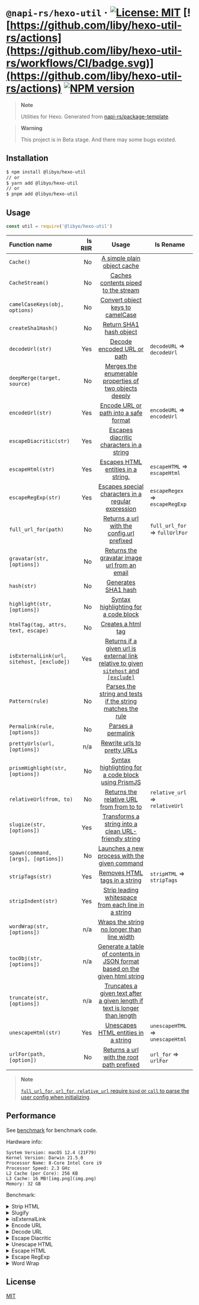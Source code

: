 # `@napi-rs/hexo-util` · [![License: MIT](https://img.shields.io/badge/License-MIT-blue.svg)](https://opensource.org/licenses/MIT) [![https://github.com/liby/hexo-util-rs/actions](https://github.com/liby/hexo-util-rs/workflows/CI/badge.svg)](https://github.com/liby/hexo-util-rs/actions) [![NPM version](https://badge.fury.io/js/@libyo%2Fhexo-util.svg)](https://www.npmjs.com/package/@libyo/hexo-util)

> **Note**
>
> Utilities for Hexo.
> Generated from [napi-rs/package-template](https://github.com/napi-rs/package-template).

> **Warning**
>
> This project is in Beta stage. And there may some bugs existed.

## Installation

```bash
$ npm install @libyo/hexo-util
// or
$ yarn add @libyo/hexo-util
// or
$ pnpm add @libyo/hexo-util
```

## Usage

```js
const util = require('@libyo/hexo-util')
```

| Function name                              | Is RIIR |                                                                             Usage                                                                              | Is Rename                        |
|:-------------------------------------------|--------:|:--------------------------------------------------------------------------------------------------------------------------------------------------------------:|----------------------------------|
| `Cache()`                                  |      No |                                            [A simple plain object cache](https://github.com/hexojs/hexo-util#cache)                                            |                                  |
| `CacheStream()`                            |      No |                                     [Caches contents piped to the stream](https://github.com/hexojs/hexo-util#cachestream)                                     |                                  |
| `camelCaseKeys(obj, options)`              |      No |                                [Convert object keys to camelCase](https://github.com/hexojs/hexo-util#camelcasekeysobj-options)                                |                                  |
| `createSha1Hash()`                         |      No |                                         [Return SHA1 hash object](https://github.com/hexojs/hexo-util#createsha1hash)                                          |                                  |
| `decodeUrl(str)`                           |     Yes |                                         [Decode encoded URL or path](https://github.com/hexojs/hexo-util#decodeurlstr)                                         | `decodeURL` => `decodeUrl`       |
| `deepMerge(target, source)`                |      No |                      [Merges the enumerable properties of two objects deeply](https://github.com/hexojs/hexo-util#deepmergetarget-source)                      |                                  |
| `encodeUrl(str)`                           |     Yes |                                   [Encode URL or path into a safe format](https://github.com/hexojs/hexo-util#encodeurlstr)                                    | `encodeURL` => `encodeUrl`       |
| `escapeDiacritic(str)`                     |     Yes |                               [Escapes diacritic characters in a string](https://github.com/hexojs/hexo-util#escapediacriticstr)                               |                                  |
| `escapeHtml(str)`                          |     Yes |                                    [Escapes HTML entities in a string.](https://github.com/hexojs/hexo-util#escapehtmlstr)                                     | `escapeHTML` => `escapeHtml`     |
| `escapeRegExp(str)`                        |     Yes |                            [Escapes special characters in a regular expression](https://github.com/hexojs/hexo-util#escaperegexstr)                            | `escapeRegex` => `escapeRegExp`  |
| `full_url_for(path)`                       |      No |                               [Returns a url with the config.url prefixed](https://github.com/hexojs/hexo-util#full_url_forpath)                               | `full_url_for` => `fullUrlFor`   |
| `gravatar(str, [options])`                 |      No |                            [Returns the gravatar image url from an email](https://github.com/hexojs/hexo-util#gravatarstr-options)                             |                                  |
| `hash(str)`                                |      No |                                               [Generates SHA1 hash](https://github.com/hexojs/hexo-util#hashstr)                                               |                                  |
| `highlight(str, [options])`                |      No |                                [Syntax highlighting for a code block](https://github.com/hexojs/hexo-util#highlightstr-options)                                |                                  |
| `htmlTag(tag, attrs, text, escape)`        |      No |                                     [Creates a html tag](https://github.com/hexojs/hexo-util#htmltagtag-attrs-text-escape)                                     |                                  |
| `isExternalLink(url, sitehost, [exclude])` |     Yes | [Returns if a given url is external link relative to given `sitehost` and `[exclude]`](https://github.com/hexojs/hexo-util#isexternallinkurl-sitehost-exclude) |                                  |
| `Pattern(rule)`                            |      No |                         [Parses the string and tests if the string matches the rule](https://github.com/hexojs/hexo-util#patternrule)                          |                                  |
| `Permalink(rule, [options])`               |      No |                                        [Parses a permalink](https://github.com/hexojs/hexo-util#permalinkrule-options)                                         |                                  |
| `prettyUrls(url, [options])`               |     n/a |                                    [Rewrite urls to pretty URLs](https://github.com/hexojs/hexo-util#prettyurlsurl-options)                                    |                                  |
| `prismHighlight(str, [options])`           |      No |                      [Syntax highlighting for a code block using PrismJS](https://github.com/hexojs/hexo-util#prismhighlightstr-options)                       |                                  |
| `relativeUrl(from, to)`                    |      No |                              [Returns the relative URL from from to to](https://github.com/hexojs/hexo-util#relative_urlfrom-to)                               | `relative_url` => `relativeUrl`  |
| `slugize(str, [options])`                  |     Yes |                         [Transforms a string into a clean URL-friendly string](https://github.com/hexojs/hexo-util#slugizestr-options)                         |                                  |
| `spawn(command, [args], [options])`        |      No |                         [Launches a new process with the given command](https://github.com/hexojs/hexo-util#spawncommand-args-options)                         |                                  |
| `stripTags(str)`                           |     Yes |                                       [Removes HTML tags in a string](https://github.com/hexojs/hexo-util#striphtmlstr)                                        | `stripHTML` => `stripTags`       |
| `stripIndent(str)`                         |     Yes |                           [Strip leading whitespace from each line in a string](https://github.com/hexojs/hexo-util#stripindentstr)                            |                                  |
| `wordWrap(str, [options])`                 |     n/a |                             [Wraps the string no longer than line width](https://github.com/hexojs/hexo-util#wordwrapstr-options)                              |                                  |
| `tocObj(str, [options])`                   |     n/a |              [Generate a table of contents in JSON format based on the given html string](https://github.com/hexojs/hexo-util#tocobjstr-options)               |                                  |
| `truncate(str, [options])`                 |     n/a |              [Truncates a given text after a given length if text is longer than length](https://github.com/hexojs/hexo-util#truncatestr-options)              |                                  |
| `unescapeHtml(str)`                        |     Yes |                                   [Unescapes HTML entities in a string](https://github.com/hexojs/hexo-util#unescapehtmlstr)                                   | `unescapeHTML` => `unescapeHtml` |
| `urlFor(path, [option])`                   |      No |                              [Returns a url with the root path prefixed](https://github.com/hexojs/hexo-util#url_forpath-option)                               | `url_for` =>   `urlFor`          |

> **Note**
> 
> [`full_url_for`, `url_for`, `relative_url` require `bind` or `call` to parse the user config when initializing](https://github.com/hexojs/hexo-util#bindhexo).

## Performance

See [benchmark](https://github.com/liby/hexo-util-rs/tree/main/benchmark) for benchmark code.

Hardware info:

```
System Version: macOS 12.4 (21F79)
Kernel Version: Darwin 21.5.0
Processor Name: 8-Core Intel Core i9
Processor Speed: 2.3 GHz
L2 Cache (per Core): 256 KB
L3 Cache: 16 MB![img.png](img.png)
Memory: 32 GB
```

Benchmark:

<details>
<summary>Strip HTML</summary>

```
❯ yarn bench
Running "mini fixture" suite...
Progress: 100%

  hexo-util-rs-buffer:
    1 343 399 ops/s, ±0.55%   | 12.9% slower

  hexo-util-rs:
    1 542 449 ops/s, ±0.44%   | fastest

  hexo-util:
    933 979 ops/s, ±1.30%     | 39.45% slower

  striptags:
    466 526 ops/s, ±1.55%     | 69.75% slower

  string-strip-html:
    13 805 ops/s, ±11.48%      | slowest, 99.1% slower

Finished 5 cases!
  Fastest: hexo-util-rs
  Slowest: string-strip-html
Running "large fixture" suite...
Progress: 100%

  hexo-util-rs-buffer:
    816 ops/s, ±2.62%   | fastest

  hexo-util-rs:
    631 ops/s, ±3.68%   | 22.67% slower

  hexo-util:
    285 ops/s, ±4.13%   | 65.07% slower

  striptags:
    141 ops/s, ±1.45%   | 82.72% slower

  string-strip-html:
    7 ops/s, ±8.74%     | slowest, 99.14% slower

Finished 5 cases!
  Fastest: hexo-util-rs-buffer
  Slowest: string-strip-html
```

</details>

<details>
<summary>Slugify</summary>

```
❯ yarn bench
Running "slugify and escape diacritic" suite...
Progress: 100%

  hexo-util-rs:
    1 104 153 ops/s, ±0.30%   | fastest

  hexo-util:
    255 709 ops/s, ±0.61%     | slowest, 76.84% slower

Finished 2 cases!
  Fastest: hexo-util-rs
  Slowest: hexo-util
```

</details>

<details>
<summary>isExternalLink</summary>

```
❯ yarn bench
Running "Internal absolute url" suite...
Progress: 50%

  hexo-util-rs:
    1 038 833 ops/s, ±0.37%
Progress: 100%

  hexo-util-rs:
    1 038 833 ops/s, ±0.37%   | fastest

  hexo-util:
    214 596 ops/s, ±0.30%     | slowest, 79.34% slower

Finished 2 cases!
  Fastest: hexo-util-rs
  Slowest: hexo-util
Running "External absolute url" suite...
Progress: 50%

  hexo-util-rs:
    953 787 ops/s, ±0.41%
Progress: 100%

  hexo-util-rs:
    953 787 ops/s, ±0.41%   | fastest

  hexo-util:
    203 306 ops/s, ±0.45%   | slowest, 78.68% slower

Finished 2 cases!
  Fastest: hexo-util-rs
  Slowest: hexo-util
Running "Relative absolute url" suite...
Progress: 50%

  hexo-util-rs:
    42 956 520 ops/s, ±0.87%
Progress: 100%

  hexo-util-rs:
    42 956 520 ops/s, ±0.87%   | fastest

  hexo-util:
    18 071 147 ops/s, ±0.63%   | slowest, 57.93% slower

Finished 2 cases!
  Fastest: hexo-util-rs
  Slowest: hexo-util
```

</details>

<details>
<summary>Encode URL</summary>

```
❯ yarn bench
Running "Encode URL - auth" suite...
Progress: 50%

  hexo-util-rs:
    1 299 520 ops/s, ±0.86%
Progress: 100%

  hexo-util-rs:
    1 299 520 ops/s, ±0.86%   | fastest

  hexo-util:
    255 364 ops/s, ±0.92%     | slowest, 80.35% slower

Finished 2 cases!
  Fastest: hexo-util-rs
  Slowest: hexo-util
Running "Encode URL - Internationalized domain name" suite...
Progress: 50%

  hexo-util-rs:
    599 196 ops/s, ±0.87%
Progress: 100%

  hexo-util-rs:
    599 196 ops/s, ±0.87%   | fastest

  hexo-util:
    177 869 ops/s, ±1.89%   | slowest, 70.32% slower

Finished 2 cases!
  Fastest: hexo-util-rs
  Slowest: hexo-util
Running "Encode URL - path with unicode" suite...
Progress: 50%

  hexo-util-rs:
    1 348 834 ops/s, ±1.38%
Progress: 100%

  hexo-util-rs:
    1 348 834 ops/s, ±1.38%   | fastest

  hexo-util:
    1 111 192 ops/s, ±7.06%   | slowest, 17.62% slower

Finished 2 cases!
  Fastest: hexo-util-rs
  Slowest: hexo-util
```

</details>

<details>
<summary>Decode URL</summary>

```
❯ yarn bench
Running "Decode URL - regular" suite...
Progress: 50%

  hexo-util-rs:
    1 632 744 ops/s, ±0.75%
Progress: 100%

  hexo-util-rs:
    1 632 744 ops/s, ±0.75%   | fastest

  hexo-util:
    272 866 ops/s, ±1.70%     | slowest, 83.29% slower

Finished 2 cases!
  Fastest: hexo-util-rs
  Slowest: hexo-util
Running "Decode URL - path with space" suite...
Progress: 50%

  hexo-util-rs:
    2 630 212 ops/s, ±1.67%
Progress: 100%

  hexo-util-rs:
    2 630 212 ops/s, ±1.67%   | fastest

  hexo-util:
    1 959 248 ops/s, ±0.72%   | slowest, 25.51% slower

Finished 2 cases!
  Fastest: hexo-util-rs
  Slowest: hexo-util
Running "Decode URL - space" suite...
Progress: 50%

  hexo-util-rs:
    1 228 376 ops/s, ±6.64%
Progress: 100%

  hexo-util-rs:
    1 228 376 ops/s, ±6.64%   | fastest

  hexo-util:
    239 213 ops/s, ±1.72%     | slowest, 80.53% slower

Finished 2 cases!
  Fastest: hexo-util-rs
  Slowest: hexo-util
Running "Decode URL - hash and query" suite...
Progress: 50%

  hexo-util-rs:
    781 550 ops/s, ±1.90%
Progress: 100%

  hexo-util-rs:
    781 550 ops/s, ±1.90%   | fastest

  hexo-util:
    166 420 ops/s, ±1.78%   | slowest, 78.71% slower

Finished 2 cases!
  Fastest: hexo-util-rs
  Slowest: hexo-util
Running "Decode URL - Internationalized domain name" suite...
Progress: 50%

  hexo-util-rs:
    492 862 ops/s, ±6.49%
Progress: 100%

  hexo-util-rs:
    492 862 ops/s, ±6.49%   | fastest

  hexo-util:
    155 205 ops/s, ±1.46%   | slowest, 68.51% slower

Finished 2 cases!
  Fastest: hexo-util-rs
  Slowest: hexo-util
```

</details>

<details>
<summary>Escape Diacritic</summary>

```
❯ yarn bench
Running "default" suite...
Progress: 50%

  hexo-util-rs:
    4 152 262 ops/s, ±1.20%
Progress: 100%

  hexo-util-rs:
    4 152 262 ops/s, ±1.20%   | fastest

  hexo-util:
    2 334 729 ops/s, ±1.62%   | slowest, 43.77% slower

Finished 2 cases!
  Fastest: hexo-util-rs
  Slowest: hexo-util
```

</details>

<details>
<summary>Unescape HTML</summary>

```
❯ yarn bench
Running "mini fixture" suite...
Progress: 33%

  hexo-util-rs-buffer:
    996 155 ops/s, ±1.41%
Progress: 67%

  hexo-util-rs-buffer:
    996 155 ops/s, ±1.41%

  hexo-util-rs:
    1 188 802 ops/s, ±0.36%
Progress: 100%

  hexo-util-rs-buffer:
    996 155 ops/s, ±1.41%     | 16.21% slower

  hexo-util-rs:
    1 188 802 ops/s, ±0.36%   | fastest

  hexo-util:
    677 794 ops/s, ±0.37%     | slowest, 42.99% slower

Finished 3 cases!
  Fastest: hexo-util-rs
  Slowest: hexo-util
Running "large fixture" suite...
Progress: 33%

  hexo-util-rs-buffer:
    30 402 ops/s, ±0.64%
Progress: 67%

  hexo-util-rs-buffer:
    30 402 ops/s, ±0.64%

  hexo-util-rs:
    27 585 ops/s, ±1.81%
Progress: 100%

  hexo-util-rs-buffer:
    30 402 ops/s, ±0.64%   | fastest

  hexo-util-rs:
    27 585 ops/s, ±1.81%   | 9.27% slower

  hexo-util:
    15 185 ops/s, ±0.58%   | slowest, 50.05% slower

Finished 3 cases!
  Fastest: hexo-util-rs-buffer
  Slowest: hexo-util
```

</details>

<details>
<summary>Escape HTML</summary>

```
❯ yarn bench
Running "mini fixture" suite...
Progress: 33%

  hexo-util-rs-buffer:
    1 406 688 ops/s, ±2.06%
Progress: 67%

  hexo-util-rs-buffer:
    1 406 688 ops/s, ±2.06%

  hexo-util-rs:
    2 013 858 ops/s, ±0.73%
Progress: 100%

  hexo-util-rs-buffer:
    1 406 688 ops/s, ±2.06%   | 30.15% slower

  hexo-util-rs:
    2 013 858 ops/s, ±0.73%   | fastest

  hexo-util:
    954 610 ops/s, ±0.40%     | slowest, 52.6% slower

Finished 3 cases!
  Fastest: hexo-util-rs
  Slowest: hexo-util
Running "large fixture" suite...
Progress: 33%

  hexo-util-rs-buffer:
    101 859 ops/s, ±1.56%
Progress: 67%

  hexo-util-rs-buffer:
    101 859 ops/s, ±1.56%

  hexo-util-rs:
    96 883 ops/s, ±2.48%
Progress: 100%

  hexo-util-rs-buffer:
    101 859 ops/s, ±1.56%   | fastest

  hexo-util-rs:
    96 883 ops/s, ±2.48%    | 4.89% slower

  hexo-util:
    32 949 ops/s, ±1.36%    | slowest, 67.65% slower

Finished 3 cases!
  Fastest: hexo-util-rs-buffer
  Slowest: hexo-util
```

</details>

<details>
<summary>Escape RegExp</summary>

```
❯ yarn bench
Running "default" suite...
Progress: 50%
  hexo-util-rs:
    4 833 899 ops/s, ±0.47%
Progress: 100%
  hexo-util-rs:
    4 833 899 ops/s, ±0.47%   | fastest
  hexo-util:
    3 128 195 ops/s, ±1.36%   | slowest, 35.29% slower
Finished 2 cases!
  Fastest: hexo-util-rs
  Slowest: hexo-util
```

</details>

<details>
<summary>Word Wrap </summary>

```
❯ yarn bench
Running "Word Wrap" suite...
Progress: 100%

  hexo-util:
    1 289 014 ops/s, ±0.41%   | slowest, 66.98% slower

  hexo-util-rs:
    3 903 226 ops/s, ±0.89%   | fastest

Finished 2 cases!
  Fastest: hexo-util-rs
  Slowest: hexo-util
```

</details>

## License

[MIT](https://github.com/liby/hexo-util-rs/blob/main/LICENSE)
